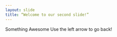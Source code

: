 ```yaml
---
layout: slide
title: “Welcome to our second slide!”
---
```

Something Awesome
Use the left arrow to go back!
